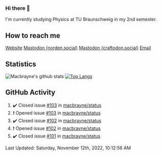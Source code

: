 ### Hi there 👋
I'm currently studying Physics at TU Braunschweig in my 2nd semester.

## How to reach me
[Website](https://florentin-schleuss.de)
<a rel="me" href="https://norden.social/@florentin">Mastodon (norden.social)</a>
<a rel="me" href="https://craftodon.social/@frodolon">Mastodon (craftodon.social)</a>
[Email](mailto:hello@macbrayne.de)

## Statistics
![Macbrayne's github stats](https://github-readme-stats.vercel.app/api?username=macbrayne&count_private=true&show_icons=true&hide_rank=true&custom_title=macbrayne's%20GitHub%20Stats)
[![Top Langs](https://github-readme-stats.vercel.app/api/top-langs/?username=macbrayne&exclude_repo=liftron&layout=compact)](https://github.com/anuraghazra/github-readme-stats)
## GitHub Activity

<!--RECENT_ACTIVITY:start-->
1. ✔️ Closed issue [#103](https://github.com/macbrayne/status/issues/103) in [macbrayne/status](https://github.com/macbrayne/status)
2. ❗️ Opened issue [#103](https://github.com/macbrayne/status/issues/103) in [macbrayne/status](https://github.com/macbrayne/status)
3. ✔️ Closed issue [#102](https://github.com/macbrayne/status/issues/102) in [macbrayne/status](https://github.com/macbrayne/status)
4. ❗️ Opened issue [#102](https://github.com/macbrayne/status/issues/102) in [macbrayne/status](https://github.com/macbrayne/status)
5. ✔️ Closed issue [#101](https://github.com/macbrayne/status/issues/101) in [macbrayne/status](https://github.com/macbrayne/status)
<!--RECENT_ACTIVITY:end-->

<!--RECENT_ACTIVITY:last_update-->
Last Updated: Saturday, November 12th, 2022, 10:12:56 AM
<!--RECENT_ACTIVITY:last_update_end-->


<!--
**macbrayne/macbrayne** is a ✨ _special_ ✨ repository because its `README.md` (this file) appears on your GitHub profile.

Here are some ideas to get you started:

- 🔭 I’m currently working on ...
- 🌱 I’m currently learning ...
- 👯 I’m looking to collaborate on ...
- 🤔 I’m looking for help with ...
- 💬 Ask me about ...
- 📫 How to reach me: ...
- 😄 Pronouns: ...
- ⚡ Fun fact: ...
-->

